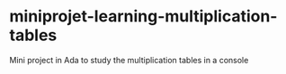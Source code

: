# miniprojet-learning-multiplication-tables
Mini project in Ada to study the multiplication tables in a console

